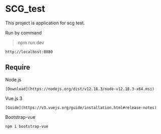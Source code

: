 # SCG_test
 
This project is application for scg test.

Run by command
>npm run dev
```
http://localhost:8080
```

## Require

Node.js
```
[Download](https://nodejs.org/dist/v12.18.3/node-v12.18.3-x64.msi)
```

Vue.js 3
```
[Guide](https://v3.vuejs.org/guide/installation.html#release-notes)
```

Bootstrap-vue
```
npm i bootstrap-vue
```
